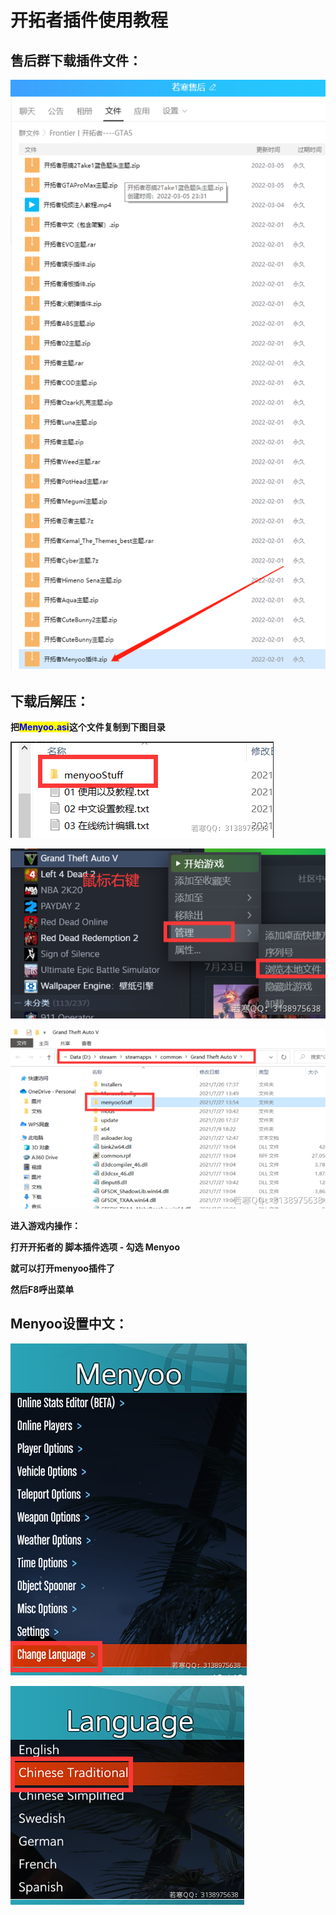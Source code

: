 # 开拓者插件使用教程

## **售后群下载插件文件：**

****![](<../../.gitbook/assets/image (16) (1) (1) (1).png>)****

## **下载后解压：**

**把**<mark style="color:blue;">**Menyoo.asi**</mark>**这个文件复制到下图目录**

****![](<../../.gitbook/assets/image (15) (1) (1) (1) (1).png>)****

****![](<../../.gitbook/assets/image (18) (1) (1) (1) (1) (1) (1).png>)****

****![](<../../.gitbook/assets/image (14) (1) (1).png>)****

**进入游戏内操作：**

**打开开拓者的 脚本插件选项 - 勾选 Menyoo**

**就可以打开menyoo插件了**

**然后F8呼出菜单**

## **Menyoo设置中文：**

****![](<../../.gitbook/assets/image (29) (1) (1) (1) (1).png>)****

****![](<../../.gitbook/assets/image (17) (1) (1) (1) (1).png>)****
